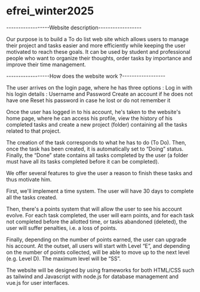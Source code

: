 # efrei_winter2025

  
  ------------------Website description------------------
                 

Our purpose is to build a To do list web site which allows users to manage their project and tasks easier and more efficiently while keeping the user motivated to reach these goals. It can be used by student and professional people who want to organize their thoughts, order tasks by importance and improve their time management.


  ------------------How does the website work ?------------------

The user arrives on the login page, where he has three options : 
Log in with his login details : Username and Password
Create an account if he does not have one 
Reset his password in case he lost or do not remember it


Once the user has logged in to his account, he's taken to the website's home page, where he can access his profile, view the history of his completed tasks and create a new project (folder) containing all the tasks related to that project.

The creation of the task corresponds to what he has to do (To Do). Then, once the task has been created, it is automatically set to “Doing” status. Finally, the “Done” state contains all tasks completed by the user (a folder must have all its tasks completed before it can be completed).


We offer several features to give the user a reason to finish these tasks and thus motivate him.

First, we'll implement a time system. The user will have 30 days to complete all the tasks created.

Then, there's a points system that will allow the user to see his account evolve. For each task completed, the user will earn points, and for each task not completed before the allotted time, or tasks abandoned (deleted), the user will suffer penalties, i.e. a loss of points.

Finally, depending on the number of points earned, the user can upgrade his account. At the outset, all users will start with Level “E”, and depending on the number of points collected, will be able to move up to the next level (e.g. Level D). The maximum level will be “SS”.


The website will be designed by using frameworks for both HTML/CSS such as tailwind and Javascript with node.js for database management and vue.js for user interfaces.

